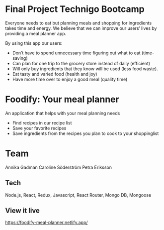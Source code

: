 # Final Project Technigo Bootcamp
Everyone needs to eat but planning meals and shopping for ingredients takes time and energy. We believe that we can improve our users’ lives by providing a meal planner app.

By using this app our users: 

- Don’t have to spend unnecessary time figuring out what to eat (time-saving)
- Can plan for one trip to the grocery store instead of daily (efficient)
- Will only buy ingredients that they know will be used (less food waste).
- Eat tasty and varied food (health and joy)
- Have more time over to enjoy a good meal (quality time)

# Foodify: Your meal planner
An application that helps with your meal planning needs

- Find recipes in our recipe list
- Save your favorite recipes 
- Save ingredients from the recipes you plan to cook to your shoppinglist

# Team
Annika Gadman
Caroline Söderström
Petra Eriksson

## Tech
Node.js, React, Redux, Javascript, React Router, Mongo DB, Mongoose

## View it live
https://foodify-meal-planner.netlify.app/

